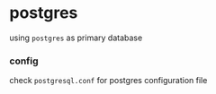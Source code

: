 # postgres 

using `postgres` as primary database 


### config 

check `postgresql.conf` for postgres configuration file 
